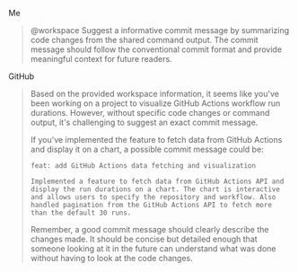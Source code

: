 Me

> @workspace Suggest a informative commit message by summarizing code changes from the shared command output. The commit message should follow the conventional commit format and provide meaningful context for future readers.
> 

GitHub

> Based on the provided workspace information, it seems like you've been working on a project to visualize GitHub Actions workflow run durations. However, without specific code changes or command output, it's challenging to suggest an exact commit message.
> 
> 
> If you've implemented the feature to fetch data from GitHub Actions and display it on a chart, a possible commit message could be:
> 
> ```
> feat: add GitHub Actions data fetching and visualization
> 
> Implemented a feature to fetch data from GitHub Actions API and display the run durations on a chart. The chart is interactive and allows users to specify the repository and workflow. Also handled pagination from the GitHub Actions API to fetch more than the default 30 runs.
> 
> ```
> 
> Remember, a good commit message should clearly describe the changes made. It should be concise but detailed enough that someone looking at it in the future can understand what was done without having to look at the code changes.
>